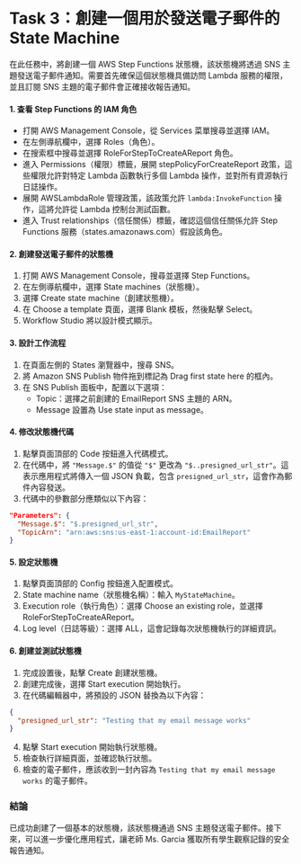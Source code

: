 # Task 3：創建一個用於發送電子郵件的 State Machine

在此任務中，將創建一個 AWS Step Functions 狀態機，該狀態機將透過 SNS 主題發送電子郵件通知。需要首先確保這個狀態機具備訪問 Lambda 服務的權限，並且訂閱 SNS 主題的電子郵件會正確接收報告通知。

#### 1. 查看 Step Functions 的 IAM 角色
- 打開 AWS Management Console，從 Services 菜單搜尋並選擇 IAM。
- 在左側導航欄中，選擇 Roles（角色）。
- 在搜索框中搜尋並選擇 RoleForStepToCreateAReport 角色。
- 進入 Permissions（權限）標籤，展開 stepPolicyForCreateReport 政策，這些權限允許對特定 Lambda 函數執行多個 Lambda 操作，並對所有資源執行日誌操作。
- 展開 AWSLambdaRole 管理政策，該政策允許 `lambda:InvokeFunction` 操作，這將允許從 Lambda 控制台測試函數。
- 進入 Trust relationships（信任關係）標籤，確認這個信任關係允許 Step Functions 服務（states.amazonaws.com）假設該角色。

#### 2. 創建發送電子郵件的狀態機
1. 打開 AWS Management Console，搜尋並選擇 Step Functions。
2. 在左側導航欄中，選擇 State machines（狀態機）。
3. 選擇 Create state machine（創建狀態機）。
4. 在 Choose a template 頁面，選擇 Blank 模板，然後點擊 Select。
5. Workflow Studio 將以設計模式顯示。

#### 3. 設計工作流程
1. 在頁面左側的 States 瀏覽器中，搜尋 SNS。
2. 將 Amazon SNS Publish 物件拖到標記為 Drag first state here 的框內。
3. 在 SNS Publish 面板中，配置以下選項：
   - Topic：選擇之前創建的 EmailReport SNS 主題的 ARN。
   - Message 設置為 Use state input as message。

#### 4. 修改狀態機代碼
1. 點擊頁面頂部的 Code 按鈕進入代碼模式。
2. 在代碼中，將 `"Message.$"` 的值從 `"$"` 更改為 `"$..presigned_url_str"`。這表示應用程式將傳入一個 JSON 負載，包含 `presigned_url_str`，這會作為郵件內容發送。
3. 代碼中的參數部分應類似以下內容：

```json
"Parameters": {
  "Message.$": "$.presigned_url_str",
  "TopicArn": "arn:aws:sns:us-east-1:account-id:EmailReport"
}
```

#### 5. 設定狀態機
1. 點擊頁面頂部的 Config 按鈕進入配置模式。
2. State machine name（狀態機名稱）：輸入 `MyStateMachine`。
3. Execution role（執行角色）：選擇 Choose an existing role，並選擇 RoleForStepToCreateAReport。
4. Log level（日誌等級）：選擇 ALL，這會記錄每次狀態機執行的詳細資訊。

#### 6. 創建並測試狀態機
1. 完成設置後，點擊 Create 創建狀態機。
2. 創建完成後，選擇 Start execution 開始執行。
3. 在代碼編輯器中，將預設的 JSON 替換為以下內容：

```json
{
  "presigned_url_str": "Testing that my email message works"
}
```

4. 點擊 Start execution 開始執行狀態機。
5. 檢查執行詳細頁面，並確認執行狀態。
6. 檢查的電子郵件，應該收到一封內容為 `Testing that my email message works` 的電子郵件。

### 結論
已成功創建了一個基本的狀態機，該狀態機通過 SNS 主題發送電子郵件。接下來，可以進一步優化應用程式，讓老師 Ms. Garcia 獲取所有學生觀察記錄的安全報告通知。
